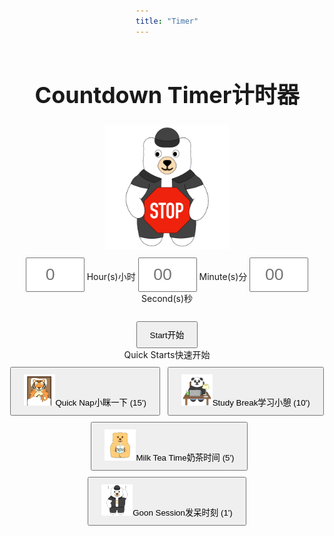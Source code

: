 ```yaml
---
title: "Timer"
---
```


<style>
    body {
        /* font-family: Times New Roman, sans-serif; */
        display: flex;
        flex-direction: column;
        align-items: center;
        /* justify-content: center; */
        height: 100vh;
    }
    input {
        padding: 10px;
        font-size: 20pt;
        margin-top: 10px;
        width: 70px;
        text-align: center;
    }
    button {
        padding: 10px 20px;
        margin-top: 10px;
    }
    h1 {
        font-size: 36px;
    }
    #countdown-timer {
        font-size: 48px;
        color: var(--text-color);
        margin-top: 20px;
    }
    #controls {
        display: none;
    }
</style>

<audio id="alarm">
  <source src="sound.mp3" type="audio/mpeg">
</audio>

# <span class="eng">Countdown Timer</span><span class="chn">计时器</span>

<div style = "text-align: center">
<div id="stopped">
    <img src="stop.gif" style="width: 200px; height: 200px;">
</div>
<div id="progress" style="display: none;">
    <img src="begin.gif" style="width: 200px; height: 200px;">
</div>
<div id="inputForm">
    <input type="number" id="hoursInput" placeholder="0" min="0"> <span class="eng">Hour(s)</span><span class="chn">小时</span> 
    <input type="number" id="minutesInput" placeholder="00" min="0" max="59"> <span class="eng">Minute(s)</span><span class="chn">分</span> 
    <input type="number" id="secondsInput" placeholder="00" min="0" max="59"> <span class="eng">Second(s)</span><span class="chn">秒</span><br><br>
    <div style="text-align: center;">
        <button id="startButton"><span class="eng">Start</span><span class="chn">开始</span></button>
        <br>
        <span class="eng">Quick Starts</span><span class="chn">快速开始</span><br>
        <button id="quickNap"><img src="quick-nap.gif" style="width: 50px; height: 50px;" /><span class="eng">Quick Nap</span><span class="chn">小眯一下</span> (15')</button> &nbsp;
        <button id="studyBreak"><img src="study-break.gif" style="width: 50px; height: 50px;" /><span class="eng">Study Break</span><span class="chn">学习小憩</span> (10')</button> &nbsp;
        <button id="milkTea"><img src="milk-tea.gif" style="width: 50px; height: 50px;" /><span class="eng">Milk Tea Time</span><span class="chn">奶茶时间</span> (5')</button>
        <button id="goonSession"><img src="confused.gif" style="width: 50px; height: 50px;" /><span class="eng">Goon Session</span><span class="chn">发呆时刻</span> (1')</button>
    </div>
    <div style="text-align: center; font-size: 10px;">
    </div>
</div>
<div id="controls">
    <button id="pauseResumeButton"><span class="eng">Pause</span><span class="chn">暂停</span></button>
    <button id="stopButton"><span class="eng">Stop</span><span class="chn">停止</span></button>
</div>
<div id="countdown-timer" style="display: none">00:00:00</div>
<div id="additions" style="display: none">
    <button id="add30sButton"><span class="eng">Add 30s</span><span class="chn">加30秒</span></button> &nbsp;
    <button id="add1mButton"><span class="eng">Add 1m</span><span class="chn">加1分钟</span></button> &nbsp;
    <button id="add5mButton"><span class="eng">Add 5m</span><span class="chn">加5分钟</span></button>
</div>
</div>

<script type="module" src="timer.js"></script>